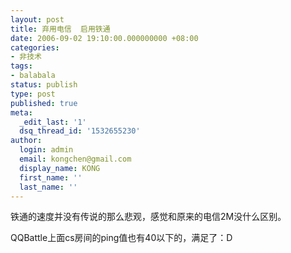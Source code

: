 ```yaml
---
layout: post
title: 弃用电信  启用铁通
date: 2006-09-02 19:10:00.000000000 +08:00
categories:
- 非技术
tags:
- balabala
status: publish
type: post
published: true
meta:
  _edit_last: '1'
  dsq_thread_id: '1532655230'
author:
  login: admin
  email: kongchen@gmail.com
  display_name: KONG
  first_name: ''
  last_name: ''
---
```

铁通的速度并没有传说的那么悲观，感觉和原来的电信2M没什么区别。

QQBattle上面cs房间的ping值也有40以下的，满足了：D